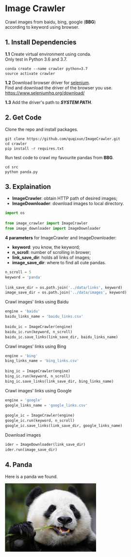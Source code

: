# Image Crawler

Crawl images from baidu, bing, google (**BBG**)  
according to keyword using browser.

## 1. Install Dependencies

**1.1** Create virtual environment using conda.  
Only test in Python 3.6 and 3.7.
```shell
conda create --name crawler python=3.7
source activate crawler
```

**1.2** Download browser driver for [selenium](https://github.com/SeleniumHQ/selenium).  
Find and download the driver of the browser you use.  
https://www.seleniumhq.org/download/

**1.3** Add the driver's path to ***SYSTEM PATH***.

## 2. Get Code

Clone the repo and install packages.
```shell
git clone https://github.com/quqixun/ImageCrawler.git
cd crawler
pip install -r requires.txt
```

Run test code to crawl my favourite pandas from **BBG**.
```shell
cd src
python panda.py
```

## 3. Explaination

- **ImageCrawler**: obtain HTTP path of desired images;
- **ImageDownloader**: download images to local directory.

```python
import os

from image_crawler import ImageCrawler
from image_downloader import ImageDownloader
```

**4 parameters** for ImageCrawler and ImageDownloader:
- **keyword**: you know, the keyword;
- **n_scroll**: number of scrolling in brower;
- **link_save_dir**: holds all links of images;
- **image_save_dir**: where to find all cute pandas.

```python
n_scroll = 5
keyword = 'panda'

link_save_dir = os.path.join('../data/links', keyword)
image_save_dir = os.path.join('../data/images', keyword)
```

Crawl images' links using Baidu
```python
engine = 'baidu'
baidu_links_name = 'baidu_links.csv'

baidu_ic = ImageCrawler(engine)
baidu_ic.run(keyword, n_scroll)
baidu_ic.save_links(link_save_dir, baidu_links_name)
```

Crawl images' links using Bing
```python
engine = 'bing'
bing_links_name = 'bing_links.csv'

bing_ic = ImageCrawler(engine)
bing_ic.run(keyword, n_scroll)
bing_ic.save_links(link_save_dir, bing_links_name)
```

Crawl images' links using Google
```python
engine = 'google'
google_links_name = 'google_links.csv'

google_ic = ImageCrawler(engine)
google_ic.run(keyword, n_scroll)
google_ic.save_links(link_save_dir, google_links_name)
```

Download images
```python
ider = ImageDownloader(link_save_dir)
ider.run(image_save_dir)
```

## 4. Panda

Here is a panda we found.

<img src="panda.jpg" width="300">
